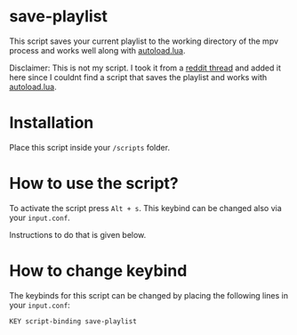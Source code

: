 # save-playlist
This script saves your current playlist to the working directory of the mpv process and works well along with [autoload.lua](https://github.com/mpv-player/mpv/blob/master/TOOLS/lua/autoload.lua).

Disclaimer: This is not my script. I took it from a [reddit thread](https://www.reddit.com/r/mpv/comments/ax925a/comment/emhpie3/?utm_source=share&utm_medium=web2x&context=3) and added it here since I couldnt find a script that saves the playlist and works with [autoload.lua](https://github.com/mpv-player/mpv/blob/master/TOOLS/lua/autoload.lua).

# Installation
Place this script inside your `/scripts` folder.

# How to use the script?
To activate the script press `Alt + s`. This keybind can be changed also via your `input.conf`.

Instructions to do that is given below.

# How to change keybind
The keybinds for this script can be changed by placing the following lines in your ``input.conf``:  
```
KEY script-binding save-playlist
```
